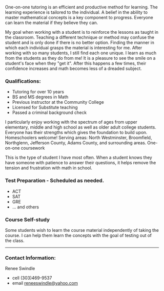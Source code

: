 One-on-one tutoring is an efficient and productive method for learning. The learning experience is tailored to the individual. A belief in the ability to master mathematical concepts is a key component to progress. Everyone can learn the material if they believe they can.

My goal when working with a student is to reinforce the lessons as taught in the classroom. Teaching a different technique or method may confuse the student and is only done if there is no better option. Finding the manner in which each individual grasps the material is interesting for me. After working with so many students, I still find each one unique. I learn as much from the students as they do from me! It is a pleasure to see the smile on a student's face when they "get it". After this happens a few times, their confidence increases and math becomes less of a dreaded subject.

### Qualifications:
- Tutoring for over 10 years
- BS and MS degrees in Math
- Previous instructor at the Community College
- Licensed for Substitute teaching
- Passed a criminal background check

I particularly enjoy working with the spectrum of ages from upper elementary, middle and high school as well as older adult college students. Everyone has their strengths which gives the foundation to build upon. Homeschoolers welcome!
Serving areas:
North Westminster, Broomfield, Northglenn, Jefferson County, Adams County, and surrounding areas.
One-on-one coursework

This is the type of student I have most often. When a student knows they have someone with patience to answer their questions, it helps remove the tension and frustration with math in school.

### Test Preparation - Scheduled as needed.
- ACT
- SAT
- GRE
- ... and others

### Course Self-study
Some students wish to learn the course material independently of taking the course. I can help them learn the concepts with the goal of testing out of the class.

---

### Contact Information:
Renee Swindle
- cell (303)469-9537
- email reneeswindle@yahoo.com
